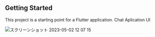 ## Getting Started
This project is a starting point for a Flutter application.
Chat Aplication UI

![スクリーンショット 2023-05-02 12 07 15](https://user-images.githubusercontent.com/127015900/235571530-45b0f641-3eac-4a51-8d0c-1cb79123c44a.png)
